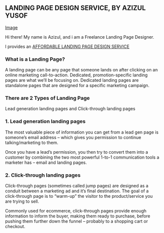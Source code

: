 ## LANDING PAGE DESIGN SERVICE, BY AZIZUL YUSOF

[Image]()

Hi there!
My name is Azizul, and i am a Freelance Landing Page Designer.

I provides an [AFFORDABLE LANDING PAGE DESIGN SERVICE](https://www.azizulyusof.website/en/landing-page-design.html)

### What is a Landing Page?
A landing page can be any page that someone lands on after clicking on an online marketing call-to-action. Dedicated, promotion-specific landing pages are what we’ll be focusing on. Dedicated landing pages are standalone pages that are designed for a specific marketing campaign.

### There are 2 Types of Landing Page
Lead generation landing pages and Click-through landing pages

### 1. Lead generation landing pages
The most valuable piece of information you can get from a lead gen page is someone’s email address – which gives you permission to continue talking/marketing to them.

Once you have a lead’s permission, you then try to convert them into a customer by combining the two most powerful 1-to-1 communication tools a marketer has – email and landing pages.

### 2. Click-through landing pages
Click-through pages (sometimes called jump pages) are designed as a conduit between a marketing ad and it’s final destination. The goal of a click-through page is to “warm-up” the visitor to the product/service you are trying to sell.

Commonly used for ecommerce, click-through pages provide enough information to inform the buyer, making them ready to purchase, before pushing them further down the funnel – probably to a shopping cart or checkout.
